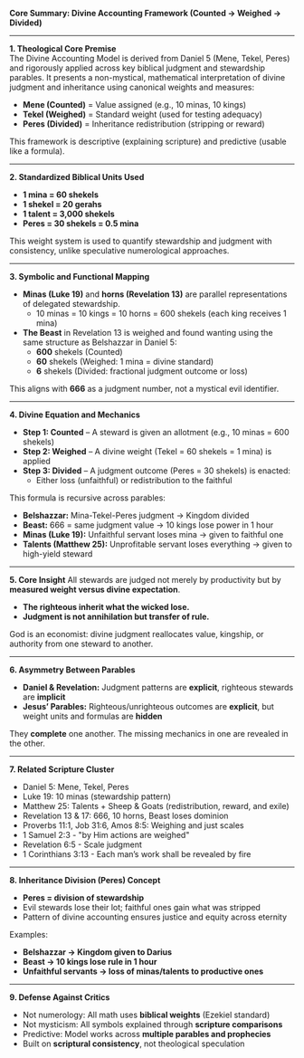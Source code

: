 **Core Summary: Divine Accounting Framework (Counted → Weighed → Divided)**

---

**1. Theological Core Premise**  
The Divine Accounting Model is derived from Daniel 5 (Mene, Tekel, Peres) and rigorously applied across key biblical judgment and stewardship parables. It presents a non-mystical, mathematical interpretation of divine judgment and inheritance using canonical weights and measures:

- **Mene (Counted)** = Value assigned (e.g., 10 minas, 10 kings)
- **Tekel (Weighed)** = Standard weight (used for testing adequacy)
- **Peres (Divided)** = Inheritance redistribution (stripping or reward)

This framework is descriptive (explaining scripture) and predictive (usable like a formula).

---

**2. Standardized Biblical Units Used**  
- **1 mina = 60 shekels**
- **1 shekel = 20 gerahs**
- **1 talent = 3,000 shekels**
- **Peres = 30 shekels = 0.5 mina**

This weight system is used to quantify stewardship and judgment with consistency, unlike speculative numerological approaches.

---

**3. Symbolic and Functional Mapping**
- **Minas (Luke 19)** and **horns (Revelation 13)** are parallel representations of delegated stewardship.
  - 10 minas = 10 kings = 10 horns = 600 shekels (each king receives 1 mina)
- **The Beast** in Revelation 13 is weighed and found wanting using the same structure as Belshazzar in Daniel 5:
  - **600** shekels (Counted)
  - **60** shekels (Weighed: 1 mina = divine standard)
  - **6** shekels (Divided: fractional judgment outcome or loss)

This aligns with **666** as a judgment number, not a mystical evil identifier.

---

**4. Divine Equation and Mechanics**
- **Step 1: Counted** – A steward is given an allotment (e.g., 10 minas = 600 shekels)
- **Step 2: Weighed** – A divine weight (Tekel = 60 shekels = 1 mina) is applied
- **Step 3: Divided** – A judgment outcome (Peres = 30 shekels) is enacted:
  - Either loss (unfaithful) or redistribution to the faithful

This formula is recursive across parables:
- **Belshazzar:** Mina-Tekel-Peres judgment → Kingdom divided
- **Beast:** 666 = same judgment value → 10 kings lose power in 1 hour
- **Minas (Luke 19):** Unfaithful servant loses mina → given to faithful one
- **Talents (Matthew 25):** Unprofitable servant loses everything → given to high-yield steward

---

**5. Core Insight**
All stewards are judged not merely by productivity but by **measured weight versus divine expectation**.
- **The righteous inherit what the wicked lose.**
- **Judgment is not annihilation but transfer of rule.**

God is an economist: divine judgment reallocates value, kingship, or authority from one steward to another.

---

**6. Asymmetry Between Parables**  
- **Daniel & Revelation:** Judgment patterns are **explicit**, righteous stewards are **implicit**
- **Jesus’ Parables:** Righteous/unrighteous outcomes are **explicit**, but weight units and formulas are **hidden**

They **complete** one another. The missing mechanics in one are revealed in the other.

---

**7. Related Scripture Cluster**
- Daniel 5: Mene, Tekel, Peres
- Luke 19: 10 minas (stewardship pattern)
- Matthew 25: Talents + Sheep & Goats (redistribution, reward, and exile)
- Revelation 13 & 17: 666, 10 horns, Beast loses dominion
- Proverbs 11:1, Job 31:6, Amos 8:5: Weighing and just scales
- 1 Samuel 2:3 - "by Him actions are weighed"
- Revelation 6:5 - Scale judgment
- 1 Corinthians 3:13 - Each man’s work shall be revealed by fire

---

**8. Inheritance Division (Peres) Concept**
- **Peres = division of stewardship**
- Evil stewards lose their lot; faithful ones gain what was stripped
- Pattern of divine accounting ensures justice and equity across eternity

Examples:
- **Belshazzar → Kingdom given to Darius**
- **Beast → 10 kings lose rule in 1 hour**
- **Unfaithful servants → loss of minas/talents to productive ones**

---

**9. Defense Against Critics**
- Not numerology: All math uses **biblical weights** (Ezekiel standard)
- Not mysticism: All symbols explained through **scripture comparisons**
- Predictive: Model works across **multiple parables and prophecies**
- Built on **scriptural consistency**, not theological speculation


